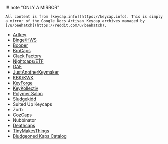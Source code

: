 !!! note "ONLY A MIRROR"

    All content is from [keycap.info](https://keycap.info). This is simply a mirror of the Google Docs Artisan Keycap archives managed by [/u/beehatch](https://reddit.com/u/beehatch).


* [Artkey](https://docs.google.com/document/d/1piD-uC3eAwy0dkqxnsZoYr_-AnezmelpFnHfuK3RslM/edit#heading=h.kfw0das9jmfk)
* [Binge/HWS](https://docs.google.com/document/d/1UGadEUhjZ-wyVywIb1-Qwpd32jPkobNaYisQTuJG-wQ/edit)
* [Booper](https://docs.google.com/document/d/18QS_4zYR3rFtGLLV1fPZCce5vc6i8_3kauY36xUtTdk/edit)
* [BroCaps](https://docs.google.com/document/d/1SLiSnTXJXR6X5jT5VnmAe4e3K2yFgZosxBUY1kQQKwo)
* [Clack Factory](https://tinyurl.com/luxyrgx)
* [Nightcaps/ETF](https://docs.google.com/document/d/1GpFn7f6xb2hF0REHKe4ts2wUeHR5CLX8yUMAqSlGW0k/edit#)
* [GAF](https://docs.google.com/document/d/1AdPXkALzPErnyMQZrWDJ6o-jCvFB34XeZyz00FDDvLY/edit)
* [JustAnotherKeymaker](https://docs.google.com/document/d/15c2a6DnBQPJbnVhbjH54KIKVr_I-twb7EQgXB37GAlM/edit##)
* [KBK/KWK](https://docs.google.com/document/d/1656SEjL_uolfVYeUgiAjbelyM_HhxAg77oTCPWiviD8/edit)
* [KeyForge](https://docs.google.com/document/d/1d-CVHj9vA0l-qQjYOFws6Wh9YPLSpCfFCwGDsmDLoJA/edit)
* [KeyKollectiv](https://docs.google.com/document/d/18jTzayNzUDECKOfe-ZXa6oDucNj8_Pp0jEjsdzvvSws/edit#)
* [Polymer Salon](https://docs.google.com/document/d/16FowOOELHP9DmQ7rKdVmgvvEGEgiOhwDtxAA58IDJCg/edit#)
* [Sludgekidd](https://docs.google.com/document/d/1NDxNP0oKZOGW_13FrXevtgagTYmgHTGn66V7MYf7sx0/edit)
* Suited Up Keycaps
* Zorb 
* CozCaps
* Nubbinator
* [Deathcaps](https://death-caps.com/prior-sales)
* [TinyMakesThings](https://docs.google.com/document/d/17Zb-LmujFdcnOZ2_VFhoPHKP1gZJmzEKJH2fawFeqpk/edit?usp=sharing)
* [Bludgeoned Kaps Catalog](https://docs.google.com/document/d/1KKMT4uvPquXcrWF1dX3p3R-PJ_0A98oUO2kwkNvLOd8/edit)




